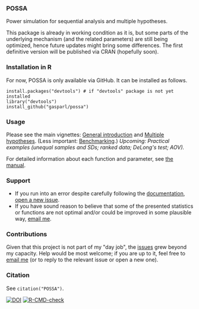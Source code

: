 ### POSSA

Power simulation for sequential analysis and multiple hypotheses.

This package is already in working condition as it is, but some parts of the underlying mechanism (and the related parameters) are still being optimized, hence future updates might bring some differences. The first definitive version will be published via CRAN (hopefully soon).

### Installation in R

For now, POSSA is only available via GitHub. It can be installed as follows.

```
install.packages("devtools") # if "devtools" package is not yet installed
library("devtools")
install_github("gasparl/possa")
```

### Usage

Please see the main vignettes: [General introduction](https://gasparl.github.io/possa/vignettes/intro.html "POSSA: Introduction") and
[Multiple hypotheses](https://gasparl.github.io/possa/vignettes/multiple_hypotheses.html "POSSA: Multiple hypotheses"). (Less important: [Benchmarking](https://gasparl.github.io/possa/vignettes/benchmarking.html "POSSA: Benchmarking").) _Upcoming: Practical examples (unequal samples and SDs; ranked data; DeLong's test; AOV)._

For detailed information about each function and parameter, see [the manual](https://github.com/gasparl/possa/blob/master/POSSA.pdf "POSSA manual").

### Support

* If you run into an error despite carefully following the [documentation](https://github.com/gasparl/possa/blob/master/POSSA.pdf "POSSA.pdf"), [open a new issue](https://github.com/gasparl/possa/issues "Issues").
* If you have sound reason to believe that some of the presented statistics or functions are not optimal and/or could be improved in some plausible way, [email me](mailto:lkcsgaspar@gmail.com).

### Contributions

Given that this project is not part of my "day job", the [issues](https://github.com/gasparl/possa/issues "Issues") grew beyond my capacity. Help would be most welcome; if you are up to it, feel free to [email me](mailto:lkcsgaspar@gmail.com) (or to reply to the relevant issue or open a new one).

### Citation

See `citation("POSSA")`.

[![DOI](https://zenodo.org/badge/DOI/10.5281/zenodo.6523855.svg)](https://doi.org/10.5281/zenodo.6523855) [![R-CMD-check](https://github.com/gasparl/possa/workflows/R-CMD-check/badge.svg)](https://github.com/gasparl/possa/actions)
